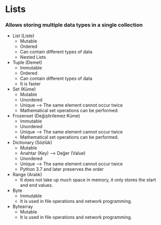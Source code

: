 # Lists
### Allows storing multiple data types in a single collection
- List (Liste)
    - Mutable
    - Ordered
    - Can contain different types of data
    - Nested Lists
- Tuple (Demet)
    - Immutable
    - Ordered
    - Can contain different types of data
    - It is faster
- Set (Küme)
    - Mutable
    - Unordered
    - Unique --> The same element cannot occur twice
    - Mathematical set operations can be performed.
- Frozenset (Değiştirilemez Küme)
    - Immutable
    - Unordered
    - Unique --> The same element cannot occur twice
    - Mathematical set operations can be performed.
- Dictionary (Sözlük)
    - Mutable
    - Anahtar (Key) --> Değer (Value)
    - Unordered
    - Unique --> The same element cannot occur twice
    - Python 3.7 and later preserves the order
- Range (Aralık)
    - It does not take up much space in memory, it only stores the start and end values.
- Byte
    - Immutable
    - It is used in file operations and network programming.
- Bytearray
    - Mutable
    - It is used in file operations and network programming.

